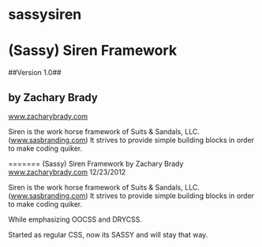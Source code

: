 sassysiren
==========


# (Sassy) Siren Framework # 
##Version 1.0##
## by Zachary Brady ##
www.zacharybrady.com

Siren is the work horse framework of Suits & Sandals, LLC. (www.sasbranding.com) It strives to provide simple building blocks in order to make coding quiker.

=======
(Sassy) Siren Framework 
by Zachary Brady
www.zacharybrady.com
12/23/2012

Siren is the work horse framework of Suits & Sandals, LLC. (www.sasbranding.com) It strives to provide simple building blocks in order to make coding quiker.

While emphasizing OOCSS and DRYCSS.

Started as regular CSS, now its SASSY and will stay that way.




